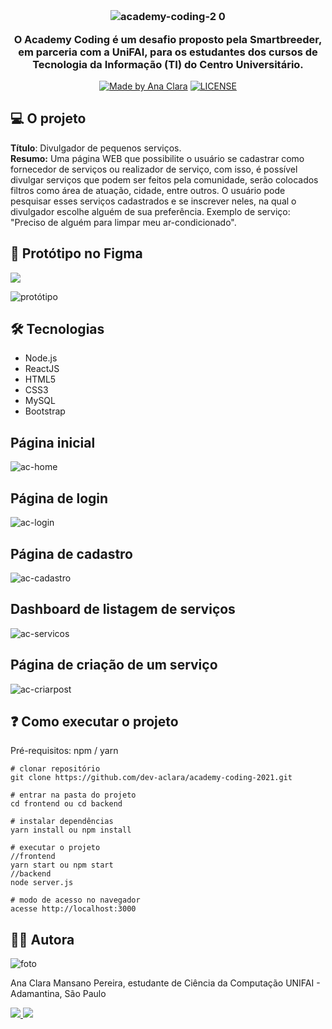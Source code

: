 <h3 align="center">
 <br>
 
![academy-coding-2 0](https://user-images.githubusercontent.com/57874018/151084520-7a266d3e-974e-4563-9f4c-6c820a15f118.png)
  <p align="center"> O Academy Coding é um desafio proposto pela Smartbreeder, em parceria com a UniFAI, para os estudantes dos cursos de Tecnologia da Informação (TI) do Centro Universitário. </p>
</h3>
<p align="center">
 <a href="https://www.linkedin.com/in/ana-clara-mansano-5051011ab/"><img alt="Made by Ana Clara" src="https://img.shields.io/badge/made%20by-Ana Clara Mansano-%23fc8406"></a>
 <a href="LICENSE"><img alt="LICENSE" src="https://img.shields.io/badge/license-MIT-%23fc8406"></a>
</p>


## 💻 O projeto

**Título**: Divulgador de pequenos serviços. 
<br>
**Resumo:** Uma página WEB que possibilite o usuário se cadastrar como fornecedor de
serviços ou realizador de serviço, com isso, é possível divulgar serviços que podem ser
feitos pela comunidade, serão colocados filtros como área de atuação, cidade, entre
outros. O usuário pode pesquisar esses serviços cadastrados e se inscrever neles, na qual o
divulgador escolhe alguém de sua preferência. Exemplo de serviço: "Preciso de alguém
para limpar meu ar-condicionado".

## 🎨 Protótipo no Figma

<a href="https://www.figma.com/proto/etS2gsL3TVLuisVZLoDAtA/SmartBreeder?node-id=1%3A9&scaling=contain&page-id=0%3A1"><img src="https://img.shields.io/badge/figma-%23F24E1E.svg?style=for-the-badge&logo=figma&logoColor=purple">
</a>

![protótipo](https://user-images.githubusercontent.com/57874018/151085694-cb12cb4e-9f28-475f-b4ac-615b0bae7ea2.png)

## 🛠️ Tecnologias 

- Node.js 
- ReactJS
- HTML5
- CSS3
- MySQL
- Bootstrap

## Página inicial 
![ac-home](https://user-images.githubusercontent.com/57874018/151085867-3444d0ac-7812-402f-8135-54b625119dee.png)

## Página de login
![ac-login](https://user-images.githubusercontent.com/57874018/151085894-feea0fd2-0dbf-4633-8789-2c8d51b877f7.png)

## Página de cadastro 
![ac-cadastro](https://user-images.githubusercontent.com/57874018/151085902-2cfba99c-7640-4c46-b8a2-498b81571f5b.png)

## Dashboard de listagem de serviços
![ac-servicos](https://user-images.githubusercontent.com/57874018/151085904-037a1440-d28e-49ed-98ad-6f2c54b6d03e.png)

## Página de criação de um serviço
![ac-criarpost](https://user-images.githubusercontent.com/57874018/151085905-3781ed29-f884-4f4f-9544-8339d8d58029.png)

## ❓ Como executar o projeto

Pré-requisitos: npm / yarn

```
# clonar repositório
git clone https://github.com/dev-aclara/academy-coding-2021.git

# entrar na pasta do projeto 
cd frontend ou cd backend

# instalar dependências
yarn install ou npm install

# executar o projeto
//frontend
yarn start ou npm start
//backend
node server.js

# modo de acesso no navegador
acesse http://localhost:3000
```
## 👩‍💻 Autora

![foto](https://user-images.githubusercontent.com/57874018/149634003-6d5be3b7-bbbd-47aa-8bf0-06157bd42dca.png)

Ana Clara Mansano Pereira, estudante de Ciência da Computação UNIFAI - Adamantina, São Paulo

<a href="https://www.linkedin.com/in/ana-clara-mansano-5051011ab/"><img src="https://img.shields.io/badge/LinkedIn-0077B5?style=for-the-badge&logo=linkedin&logoColor=white">
</a>
<a href="https://github.com/dev-aclara"><img src="https://img.shields.io/badge/GitHub-100000?style=for-the-badge&logo=github&logoColor=white">
</a>
